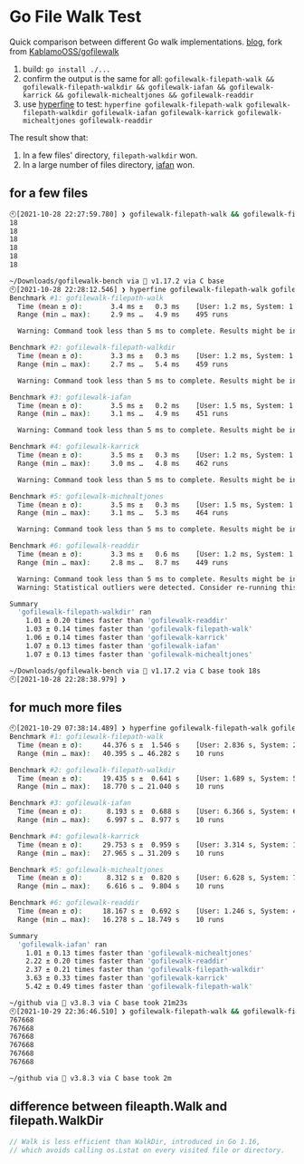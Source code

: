 # Go File Walk Test

Quick comparison between different Go walk implementations. [blog](https://engineering.kablamo.com.au/posts/2021/quick-comparison-between-go-file-walk-implementations), 
fork from [KablamoOSS/gofilewalk](https://github.com/KablamoOSS/gofilewalk)

1. build: `go install ./...`
1. confirm the output is the same for all: `gofilewalk-filepath-walk && gofilewalk-filepath-walkdir && gofilewalk-iafan && gofilewalk-karrick && gofilewalk-michealtjones && gofilewalk-readdir`
1. use [hyperfine](https://github.com/sharkdp/hyperfine) to test: `hyperfine gofilewalk-filepath-walk gofilewalk-filepath-walkdir gofilewalk-iafan gofilewalk-karrick gofilewalk-michealtjones gofilewalk-readdir`


The result show that:

1. In a few files' directory, `filepath-walkdir` won.
2. In a large number of files directory, [iafan](https://github.com/iafan/cwalk) won.

## for a few files

```bash
🕙[2021-10-28 22:27:59.780] ❯ gofilewalk-filepath-walk && gofilewalk-filepath-walkdir && gofilewalk-iafan && gofilewalk-karrick && gofilewalk-michealtjones && gofilewalk-readdir
18
18
18
18
18
18

~/Downloads/gofilewalk-bench via 🐹 v1.17.2 via C base
🕙[2021-10-28 22:28:12.546] ❯ hyperfine gofilewalk-filepath-walk gofilewalk-filepath-walkdir gofilewalk-iafan gofilewalk-karrick gofilewalk-michealtjones gofilewalk-readdir
Benchmark #1: gofilewalk-filepath-walk
  Time (mean ± σ):       3.4 ms ±   0.3 ms    [User: 1.2 ms, System: 1.1 ms]
  Range (min … max):     2.9 ms …   4.9 ms    495 runs

  Warning: Command took less than 5 ms to complete. Results might be inaccurate.

Benchmark #2: gofilewalk-filepath-walkdir
  Time (mean ± σ):       3.3 ms ±   0.3 ms    [User: 1.2 ms, System: 1.0 ms]
  Range (min … max):     2.7 ms …   5.4 ms    459 runs

  Warning: Command took less than 5 ms to complete. Results might be inaccurate.

Benchmark #3: gofilewalk-iafan
  Time (mean ± σ):       3.5 ms ±   0.2 ms    [User: 1.5 ms, System: 1.4 ms]
  Range (min … max):     3.1 ms …   4.9 ms    451 runs

  Warning: Command took less than 5 ms to complete. Results might be inaccurate.

Benchmark #4: gofilewalk-karrick
  Time (mean ± σ):       3.5 ms ±   0.3 ms    [User: 1.2 ms, System: 1.2 ms]
  Range (min … max):     3.0 ms …   4.8 ms    462 runs

  Warning: Command took less than 5 ms to complete. Results might be inaccurate.

Benchmark #5: gofilewalk-michealtjones
  Time (mean ± σ):       3.5 ms ±   0.3 ms    [User: 1.5 ms, System: 1.4 ms]
  Range (min … max):     3.1 ms …   5.3 ms    464 runs

  Warning: Command took less than 5 ms to complete. Results might be inaccurate.

Benchmark #6: gofilewalk-readdir
  Time (mean ± σ):       3.3 ms ±   0.6 ms    [User: 1.2 ms, System: 1.1 ms]
  Range (min … max):     2.8 ms …   8.7 ms    449 runs

  Warning: Command took less than 5 ms to complete. Results might be inaccurate.
  Warning: Statistical outliers were detected. Consider re-running this benchmark on a quiet PC without any interferences from other programs. It might help to use the '--warmup' or '--prepare' options.

Summary
  'gofilewalk-filepath-walkdir' ran
    1.01 ± 0.20 times faster than 'gofilewalk-readdir'
    1.03 ± 0.14 times faster than 'gofilewalk-filepath-walk'
    1.06 ± 0.14 times faster than 'gofilewalk-karrick'
    1.07 ± 0.13 times faster than 'gofilewalk-iafan'
    1.07 ± 0.13 times faster than 'gofilewalk-michealtjones'

~/Downloads/gofilewalk-bench via 🐹 v1.17.2 via C base took 18s
🕙[2021-10-28 22:28:38.979] ❯
```

## for much more files

```bash
🕙[2021-10-29 07:38:14.489] ❯ hyperfine gofilewalk-filepath-walk gofilewalk-filepath-walkdir gofilewalk-iafan gofilewalk-karrick gofilewalk-michealtjones gofilewalk-readdir
Benchmark #1: gofilewalk-filepath-walk
  Time (mean ± σ):     44.376 s ±  1.546 s    [User: 2.836 s, System: 20.368 s]
  Range (min … max):   40.395 s … 46.282 s    10 runs

Benchmark #2: gofilewalk-filepath-walkdir
  Time (mean ± σ):     19.435 s ±  0.641 s    [User: 1.689 s, System: 5.352 s]
  Range (min … max):   18.770 s … 21.040 s    10 runs

Benchmark #3: gofilewalk-iafan
  Time (mean ± σ):      8.193 s ±  0.688 s    [User: 6.366 s, System: 60.694 s]
  Range (min … max):    6.997 s …  8.977 s    10 runs

Benchmark #4: gofilewalk-karrick
  Time (mean ± σ):     29.753 s ±  0.959 s    [User: 3.314 s, System: 13.321 s]
  Range (min … max):   27.965 s … 31.209 s    10 runs

Benchmark #5: gofilewalk-michealtjones
  Time (mean ± σ):      8.312 s ±  0.820 s    [User: 6.628 s, System: 74.094 s]
  Range (min … max):    6.616 s …  9.804 s    10 runs

Benchmark #6: gofilewalk-readdir
  Time (mean ± σ):     18.167 s ±  0.692 s    [User: 1.246 s, System: 4.935 s]
  Range (min … max):   16.278 s … 18.749 s    10 runs

Summary
  'gofilewalk-iafan' ran
    1.01 ± 0.13 times faster than 'gofilewalk-michealtjones'
    2.22 ± 0.20 times faster than 'gofilewalk-readdir'
    2.37 ± 0.21 times faster than 'gofilewalk-filepath-walkdir'
    3.63 ± 0.33 times faster than 'gofilewalk-karrick'
    5.42 ± 0.49 times faster than 'gofilewalk-filepath-walk'

~/github via 🐍 v3.8.3 via C base took 21m23s
🕙[2021-10-29 22:36:46.510] ❯ gofilewalk-filepath-walk && gofilewalk-filepath-walkdir && gofilewalk-iafan && gofilewalk-karrick && gofilewalk-michealtjones && gofilewalk-readdir
767668
767668
767668
767668
767668
767668

~/github via 🐍 v3.8.3 via C base took 2m
```

## difference between fileapth.Walk and filepath.WalkDir 

```go
// Walk is less efficient than WalkDir, introduced in Go 1.16,
// which avoids calling os.Lstat on every visited file or directory.
```
